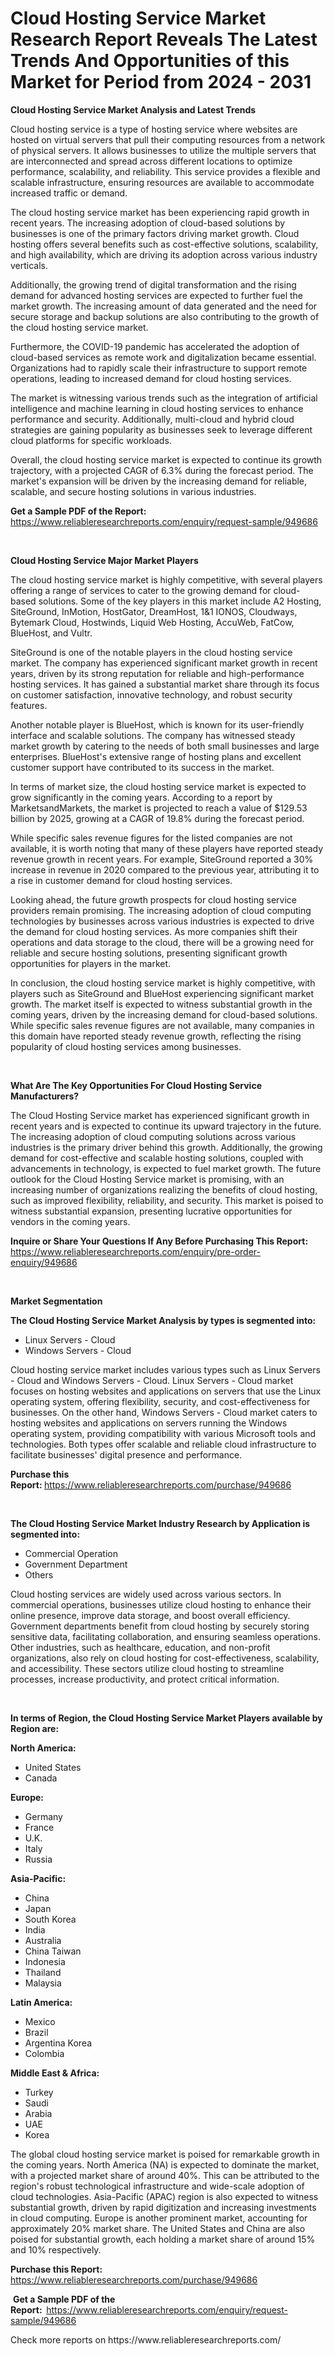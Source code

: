 <p><h1>Cloud Hosting Service Market Research Report Reveals The Latest Trends And Opportunities of this Market for Period from 2024 - 2031</h1></p><p><strong>Cloud Hosting Service Market Analysis and Latest Trends</strong></p>
<p><p>Cloud hosting service is a type of hosting service where websites are hosted on virtual servers that pull their computing resources from a network of physical servers. It allows businesses to utilize the multiple servers that are interconnected and spread across different locations to optimize performance, scalability, and reliability. This service provides a flexible and scalable infrastructure, ensuring resources are available to accommodate increased traffic or demand.</p><p>The cloud hosting service market has been experiencing rapid growth in recent years. The increasing adoption of cloud-based solutions by businesses is one of the primary factors driving market growth. Cloud hosting offers several benefits such as cost-effective solutions, scalability, and high availability, which are driving its adoption across various industry verticals.</p><p>Additionally, the growing trend of digital transformation and the rising demand for advanced hosting services are expected to further fuel the market growth. The increasing amount of data generated and the need for secure storage and backup solutions are also contributing to the growth of the cloud hosting service market.</p><p>Furthermore, the COVID-19 pandemic has accelerated the adoption of cloud-based services as remote work and digitalization became essential. Organizations had to rapidly scale their infrastructure to support remote operations, leading to increased demand for cloud hosting services.</p><p>The market is witnessing various trends such as the integration of artificial intelligence and machine learning in cloud hosting services to enhance performance and security. Additionally, multi-cloud and hybrid cloud strategies are gaining popularity as businesses seek to leverage different cloud platforms for specific workloads.</p><p>Overall, the cloud hosting service market is expected to continue its growth trajectory, with a projected CAGR of 6.3% during the forecast period. The market's expansion will be driven by the increasing demand for reliable, scalable, and secure hosting solutions in various industries.</p></p>
<p><strong>Get a Sample PDF of the Report:&nbsp;</strong> <a href="https://www.reliableresearchreports.com/enquiry/request-sample/949686">https://www.reliableresearchreports.com/enquiry/request-sample/949686</a></p>
<p>&nbsp;</p>
<p><strong>Cloud Hosting Service Major Market Players</strong></p>
<p><p>The cloud hosting service market is highly competitive, with several players offering a range of services to cater to the growing demand for cloud-based solutions. Some of the key players in this market include A2 Hosting, SiteGround, InMotion, HostGator, DreamHost, 1&1 IONOS, Cloudways, Bytemark Cloud, Hostwinds, Liquid Web Hosting, AccuWeb, FatCow, BlueHost, and Vultr.</p><p>SiteGround is one of the notable players in the cloud hosting service market. The company has experienced significant market growth in recent years, driven by its strong reputation for reliable and high-performance hosting services. It has gained a substantial market share through its focus on customer satisfaction, innovative technology, and robust security features.</p><p>Another notable player is BlueHost, which is known for its user-friendly interface and scalable solutions. The company has witnessed steady market growth by catering to the needs of both small businesses and large enterprises. BlueHost's extensive range of hosting plans and excellent customer support have contributed to its success in the market.</p><p>In terms of market size, the cloud hosting service market is expected to grow significantly in the coming years. According to a report by MarketsandMarkets, the market is projected to reach a value of $129.53 billion by 2025, growing at a CAGR of 19.8% during the forecast period.</p><p>While specific sales revenue figures for the listed companies are not available, it is worth noting that many of these players have reported steady revenue growth in recent years. For example, SiteGround reported a 30% increase in revenue in 2020 compared to the previous year, attributing it to a rise in customer demand for cloud hosting services.</p><p>Looking ahead, the future growth prospects for cloud hosting service providers remain promising. The increasing adoption of cloud computing technologies by businesses across various industries is expected to drive the demand for cloud hosting services. As more companies shift their operations and data storage to the cloud, there will be a growing need for reliable and secure hosting solutions, presenting significant growth opportunities for players in the market.</p><p>In conclusion, the cloud hosting service market is highly competitive, with players such as SiteGround and BlueHost experiencing significant market growth. The market itself is expected to witness substantial growth in the coming years, driven by the increasing demand for cloud-based solutions. While specific sales revenue figures are not available, many companies in this domain have reported steady revenue growth, reflecting the rising popularity of cloud hosting services among businesses.</p></p>
<p>&nbsp;</p>
<p><strong>What Are The Key Opportunities For Cloud Hosting Service Manufacturers?</strong></p>
<p><p>The Cloud Hosting Service market has experienced significant growth in recent years and is expected to continue its upward trajectory in the future. The increasing adoption of cloud computing solutions across various industries is the primary driver behind this growth. Additionally, the growing demand for cost-effective and scalable hosting solutions, coupled with advancements in technology, is expected to fuel market growth. The future outlook for the Cloud Hosting Service market is promising, with an increasing number of organizations realizing the benefits of cloud hosting, such as improved flexibility, reliability, and security. This market is poised to witness substantial expansion, presenting lucrative opportunities for vendors in the coming years.</p></p>
<p><strong>Inquire or Share Your Questions If Any Before Purchasing This Report:</strong> <a href="https://www.reliableresearchreports.com/enquiry/pre-order-enquiry/949686">https://www.reliableresearchreports.com/enquiry/pre-order-enquiry/949686</a></p>
<p>&nbsp;</p>
<p><strong>Market Segmentation</strong></p>
<p><strong>The Cloud Hosting Service Market Analysis by types is segmented into:</strong></p>
<p><ul><li>Linux Servers - Cloud</li><li>Windows Servers - Cloud</li></ul></p>
<p><p>Cloud hosting service market includes various types such as Linux Servers - Cloud and Windows Servers - Cloud. Linux Servers - Cloud market focuses on hosting websites and applications on servers that use the Linux operating system, offering flexibility, security, and cost-effectiveness for businesses. On the other hand, Windows Servers - Cloud market caters to hosting websites and applications on servers running the Windows operating system, providing compatibility with various Microsoft tools and technologies. Both types offer scalable and reliable cloud infrastructure to facilitate businesses' digital presence and performance.</p></p>
<p><strong>Purchase this Report:&nbsp;</strong><a href="https://www.reliableresearchreports.com/purchase/949686">https://www.reliableresearchreports.com/purchase/949686</a></p>
<p>&nbsp;</p>
<p><strong>The Cloud Hosting Service Market Industry Research by Application is segmented into:</strong></p>
<p><ul><li>Commercial Operation</li><li>Government Department</li><li>Others</li></ul></p>
<p><p>Cloud hosting services are widely used across various sectors. In commercial operations, businesses utilize cloud hosting to enhance their online presence, improve data storage, and boost overall efficiency. Government departments benefit from cloud hosting by securely storing sensitive data, facilitating collaboration, and ensuring seamless operations. Other industries, such as healthcare, education, and non-profit organizations, also rely on cloud hosting for cost-effectiveness, scalability, and accessibility. These sectors utilize cloud hosting to streamline processes, increase productivity, and protect critical information.</p></p>
<p>&nbsp;</p>
<p><strong>In terms of Region, the Cloud Hosting Service Market Players available by Region are:</strong></p>
<p>
    <p> <strong> North America: </strong>
        <ul>
            <li>United States</li>
            <li>Canada</li>
        </ul>
        </p> 
    <p> <strong> Europe: </strong>
        <ul>
            <li>Germany</li>
            <li>France</li>
            <li>U.K.</li>
            <li>Italy</li>
            <li>Russia</li>
        </ul>
        </p> 
    <p> <strong> Asia-Pacific: </strong>
        <ul>
            <li>China</li>
            <li>Japan</li>
            <li>South Korea</li>
            <li>India</li>
            <li>Australia</li>
            <li>China Taiwan</li>
            <li>Indonesia</li>
            <li>Thailand</li>
            <li>Malaysia</li>
        </ul>
        </p> 
    <p> <strong> Latin America: </strong>
        <ul>
            <li>Mexico</li>
            <li>Brazil</li>
            <li>Argentina Korea</li>
            <li>Colombia</li>
        </ul>
        </p> 
    <p> <strong> Middle East & Africa: </strong>
        <ul>
            <li>Turkey</li>
            <li>Saudi</li>
            <li>Arabia</li>
            <li>UAE</li>
            <li>Korea</li>
        </ul>
    </p>
    </p>
<p><p>The global cloud hosting service market is poised for remarkable growth in the coming years. North America (NA) is expected to dominate the market, with a projected market share of around 40%. This can be attributed to the region's robust technological infrastructure and wide-scale adoption of cloud technologies. Asia-Pacific (APAC) region is also expected to witness substantial growth, driven by rapid digitization and increasing investments in cloud computing. Europe is another prominent market, accounting for approximately 20% market share. The United States and China are also poised for substantial growth, each holding a market share of around 15% and 10% respectively.</p></p>
<p><strong>Purchase this Report: </strong><a href="https://www.reliableresearchreports.com/purchase/949686">https://www.reliableresearchreports.com/purchase/949686</a></p>
<p>&nbsp;<strong>Get a Sample PDF of the Report:&nbsp;&nbsp;</strong><a href="https://www.reliableresearchreports.com/enquiry/request-sample/949686">https://www.reliableresearchreports.com/enquiry/request-sample/949686</a></p>
<p><strong></strong></p>
<p>Check more reports on https://www.reliableresearchreports.com/</p>